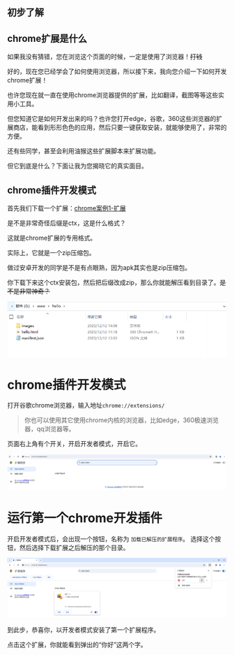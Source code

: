 ## 初步了解 

## chrome扩展是什么

如果我没有猜错，您在浏览这个页面的时候，一定是使用了浏览器！~~打钱~~

好的，现在您已经学会了如何使用浏览器，所以接下来，我向您介绍一下如何开发chrome扩展！

也许您现在就一直在使用chrome浏览器提供的扩展，比如翻译，截图等等这些实用小工具。

但您知道它是如何开发出来的吗？也许您打开edge，谷歌，360这些浏览器的扩展商店，能看到形形色色的应用，然后只要一键获取安装，就能够使用了，非常的方便。

还有些同学，甚至会利用油猴这些扩展脚本来扩展功能。

但它到底是什么？下面让我为您揭晓它的真实面目。

## chrome插件开发模式

首先我们下载一个扩展：[chrome案例1-扩展][hello]

是不是非常奇怪后缀是ctx，这是什么格式？

这就是chrome扩展的专用格式。

实际上，它就是一个zip压缩包。

做过安卓开发的同学是不是有点眼熟，因为apk其实也是zip压缩包。

你下载下来这个ctx安装包，然后把后缀改成zip，那么你就能解压看到目录了。~~是不是非常神奇？~~


![image.png](./images/1.png)

# chrome插件开发模式

打开谷歌chrome浏览器，输入地址`chrome://extensions/`
> 你也可以使用其它使用chrome内核的浏览器，比如edge，360极速浏览器，qq浏览器等。

页面右上角有个开关，开启开发者模式，开启它。

![image.png](./images/2.png)

# 运行第一个chrome开发插件 

开启开发者模式后，会出现一个按钮，名称为 `加载已解压的扩展程序`。
选择这个按钮，然后选择下载扩展之后解压的那个目录。

![image.png](./images/3.png)

到此步，恭喜你，以开发者模式安装了第一个扩展程序。

点击这个扩展，你就能看到弹出的“你好”这两个字。


[hello]:https://github.com/lovefc/xxx.zip